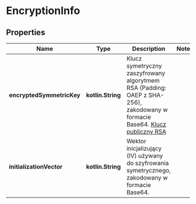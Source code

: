 
# EncryptionInfo

## Properties
| Name | Type | Description | Notes |
| ------------ | ------------- | ------------- | ------------- |
| **encryptedSymmetricKey** | **kotlin.String** | Klucz symetryczny zaszyfrowany algorytmem RSA (Padding: OAEP z SHA-256), zakodowany w formacie Base64.  [Klucz publiczny RSA](/public-keys/publicKey.pem) |  |
| **initializationVector** | **kotlin.String** | Wektor inicjalizujący (IV) używany do szyfrowania symetrycznego, zakodowany w formacie Base64. |  |



